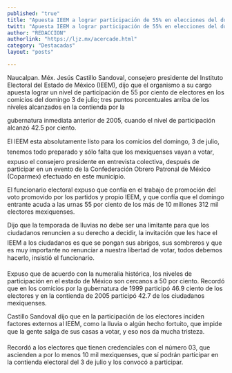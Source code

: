 ```yaml
---
published: "true"
title: "Apuesta IEEM a lograr participación de 55% en elecciones del domingo"
twitt: "Apuesta IEEM a lograr participación de 55% en elecciones del domingo"
author: "REDACCION"
authorlink: "https://ljz.mx/acercade.html"
category: "Destacadas"
layout: "posts"

---
```



  Naucalpan. Méx. Jesús Castillo Sandoval, consejero presidente del Instituto Electoral del Estado de México (IEEM), dijo que el organismo a su cargo apuesta lograr un nivel de participación de 55 por ciento de electores en los comicios del domingo 3 de julio; tres puntos porcentuales arriba de los niveles alcanzados en la contienda por la



  gubernatura inmediata anterior de 2005, cuando el nivel de participación alcanzó 42.5 por ciento.



  El IEEM esta absolutamente listo para los comicios del domingo, 3 de julio, tenemos todo preparado y sólo falta que los mexiquenses vayan a votar, expuso el consejero presidente en entrevista colectiva, después de participar en un evento de la Confederación Obrero Patronal de México (Coparmex) efectuado en este municipio.



  El funcionario electoral expuso que confía en el trabajo de promoción del voto promovido por los partidos y propio IEEM, y que confía que el domingo entrante acuda a las urnas 55 por ciento de los más de 10 millones 312 mil electores mexiquenses.



  Dijo que la temporada de lluvias no debe ser una limitante para que los ciudadanos renuncien a su derecho a decidir, la invitación que les hace el IEEM a los ciudadanos es que se pongan sus abrigos, sus sombreros y que es muy importante no renunciar a nuestra libertad de votar, todos debemos hacerlo, insistió el funcionario.



  Expuso que de acuerdo con la numeralia histórica, los niveles de participación en el estado de México son cercanos a 50 por ciento. Recordó que en los comicios por la gubernatura de 1999 participó 46.9 ciento de los electores y en la contienda de 2005 participó 42.7 de los ciudadanos mexiquenses.



  Castillo Sandoval dijo que en la participación de los electores inciden factores externos al IEEM, como la lluvia o algún hecho fortuito, que impide que la gente salga de sus casas a votar, y eso nos da mucha tristeza.



  Recordó a los electores que tienen credenciales con el número 03, que ascienden a por lo menos 10 mil mexiquenses, que sí podrán participar en la contienda electoral del 3 de julio y los convocó a participar.

